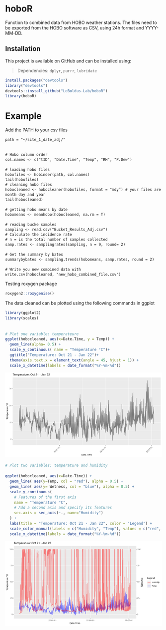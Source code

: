 # hoboR
Function to combined data from HOBO weather stations.
The files need to be exported from the HOBO software as CSV, using 24h format and YYYY-MM-DD.


## Installation

This project is available on GitHub and can be installed using:

> Dependencies: `dplyr`, `purrr`, `lubridate`

``` r
install.packages("devtools")
library("devtools")
devtools::install_github("LeBoldus-Lab/hoboR")
library(hoboR)
```

# Example
Add the PATH to your csv files  
```
path = "~/site_1_date_adj/"


# Hobo column order
col.names <- c("tID", "Date.Time", "Temp", "RH", "P.Dew")

# loading hobo files 
hobofiles <- hobinder(path, col.names)
tail(hobofiles)
# cleaning hobo files
hobocleaned <- hobocleaner(hobofiles, format = "mdy”) # your files are month day and year 
tail(hobocleaned)

# getting hobo means by date 
hobomeans <- meanhobo(hobocleaned, na.rm = T)

# reading bucke samples
sampling <- read.csv("Bucket_Results_Adj.csv") 
# Calculate the incidence rate  
# n = is the total number of samples collected
samp.rates <- samplingrates(sampling, n = 9, round= 2)

# Get the summary by bates 
summarybybates <- sampling.trends(hobomeans, samp.rates, round = 2)

# Write you new combined data with
write.csv(hobocleaned, "new_hobo_combined_file.csv")
```

Testing roxygen package
```R
roxygen2::roxygenise()
```

The data cleaned can be plotted using the following commands in ggplot
```R
library(ggplot2)
library(scales)


# Plot one variable: temperateure
ggplot(hobocleaned, aes(x=Date.Time, y = Temp)) +
  geom_line(alpha= 0.5) +
  scale_y_continuous( name = "Temperature °C")+
  ggtitle("Temperature: Oct 21 - Jan 22")+
  theme(axis.text.x = element_text(angle = 45, hjust = 1)) +
  scale_x_datetime(labels = date_format("%Y-%m-%d"))

```
![hobo plot 1 variable](https://github.com/LeBoldus-Lab/hoboR/blob/main/figs/hobo_one_var.png)


```R
# Plot two variables: temperature and humidity

ggplot(hobocleaned, aes(x=Date.Time)) +
  geom_line( aes(y=Temp, col = "red"), alpha = 0.5) + 
  geom_line( aes(y= Wetness, col = "blue"), alpha = 0.5) + 
  scale_y_continuous(
    # Features of the first axis
    name = "Temperature °C",
    # Add a second axis and specify its features
    sec.axis = sec_axis(~., name="Humidity")
  ) +
  labs(title = "Temperature: Oct 21 - Jan 22", color = "Legend") +
  scale_color_manual(labels = c("Humidity", "Temp"), values = c("red", "blue")) +
  scale_x_datetime(labels = date_format("%Y-%m-%d"))
```
![hobo plot 2 variable](https://github.com/LeBoldus-Lab/hoboR/blob/main/figs/hobo_two_vars.png)
